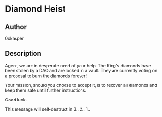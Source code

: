 
# Diamond Heist

## Author

0xkasper

## Description

Agent, we are in desperate need of your help. The King's diamonds have been stolen by a DAO and are locked in a vault. They are currently voting on a proposal to burn the diamonds forever!

Your mission, should you choose to accept it, is to recover all diamonds and keep them safe until further instructions.

Good luck.

This message will self-destruct in 3.. 2.. 1..
